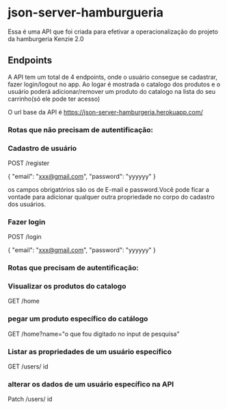 # json-server-hamburgueria

Essa é uma API que foi criada para efetivar a operacionalização do projeto da hamburgeria Kenzie 2.0 

## Endpoints

A API tem um total de 4 endpoints, onde o usuário consegue se cadastrar, fazer login/logout no app. Ao logar é mostrada o catalogo dos produtos e o usuário poderá adicionar/remover um produto do catalogo na lista do seu carrinho(só ele pode ter acesso)

O url base da API é https://json-server-hamburgeria.herokuapp.com/

### Rotas que não precisam de autentificação:

### Cadastro de usuário

POST /register

{
  "email": "xxx@gmail.com",
  "password": "yyyyyy"
}

os campos obrigatórios são os de E-mail e password.Você pode ficar a vontade para adicionar qualquer outra propriedade no corpo do cadastro dos usuários.


### Fazer login

POST /login 

{
	"email": "xxx@gmail.com",
	"password": "yyyyyy"
}


### Rotas que precisam de autentificação:

### Visualizar os produtos do catalogo

GET /home

### pegar um produto específico do catálogo

GET /home?name="o que fou digitado no input de pesquisa" 

### Listar as propriedades de um usuário específico

GET  /users/ id 

### alterar os dados de um usuário específico na API

Patch /users/ id



